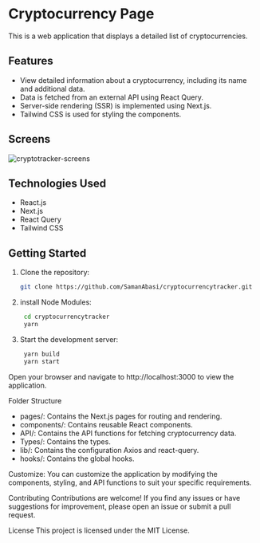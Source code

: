 # Cryptocurrency Page

This is a web application that displays a detailed list of cryptocurrencies.

## Features

- View detailed information about a cryptocurrency, including its name and additional data.
- Data is fetched from an external API using React Query.
- Server-side rendering (SSR) is implemented using Next.js.
- Tailwind CSS is used for styling the components.

## Screens
![cryptotracker-screens](https://github.com/SamanAbasi/cryptocurrencytracker/assets/53538021/9b610a90-a3da-4182-9201-e2d9087ba39e)


## Technologies Used

- React.js
- Next.js
- React Query
- Tailwind CSS

## Getting Started

1. Clone the repository:

   ```bash
   git clone https://github.com/SamanAbasi/cryptocurrencytracker.git

2. install Node Modules:

   ```bash
    cd cryptocurrencytracker
    yarn

3. Start the development server:

   ```bash
    yarn build
    yarn start

Open your browser and navigate to http://localhost:3000 to view the application.

Folder Structure
- pages/: Contains the Next.js pages for routing and rendering.
- components/: Contains reusable React components.
- API/: Contains the API functions for fetching cryptocurrency data.
- Types/: Contains the types.
- lib/: Contains the configuration Axios and react-query.
- hooks/: Contains the global hooks.

Customize:
You can customize the application by modifying the components, styling, and API functions to suit your specific requirements.

Contributing
Contributions are welcome! If you find any issues or have suggestions for improvement, please open an issue or submit a pull request.

License
This project is licensed under the MIT License.
